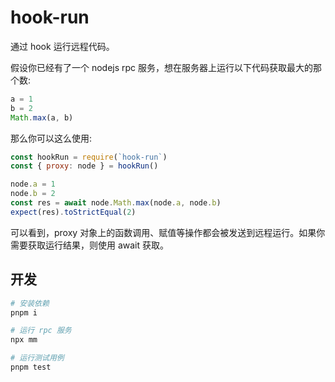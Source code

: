 # hook-run

通过 hook 运行远程代码。

假设你已经有了一个 nodejs rpc 服务，想在服务器上运行以下代码获取最大的那个数:

``` js
a = 1
b = 2
Math.max(a, b)
```

那么你可以这么使用:

``` js
const hookRun = require(`hook-run`)
const { proxy: node } = hookRun()

node.a = 1
node.b = 2
const res = await node.Math.max(node.a, node.b)
expect(res).toStrictEqual(2)
```

可以看到，proxy 对象上的函数调用、赋值等操作都会被发送到远程运行。如果你需要获取运行结果，则使用 await 获取。


## 开发

``` sh
# 安装依赖
pnpm i

# 运行 rpc 服务
npx mm

# 运行测试用例
pnpm test
```